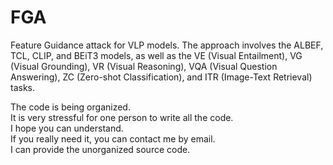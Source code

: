 # FGA
Feature Guidance attack for VLP models. The approach involves the ALBEF, TCL, CLIP, and BEiT3 models, as well as the VE (Visual Entailment), VG (Visual Grounding), VR (Visual Reasoning), VQA (Visual Question Answering), ZC (Zero-shot Classification), and ITR (Image-Text Retrieval) tasks.

The code is being organized.   
It is very stressful for one person to write all the code.   
I hope you can understand.   
If you really need it, you can contact me by email.   
I can provide the unorganized source code.
